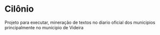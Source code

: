 # Cilônio
Projeto para executar, mineração de textos no diario oficial dos municipios principalmente no munícipio de Videira
